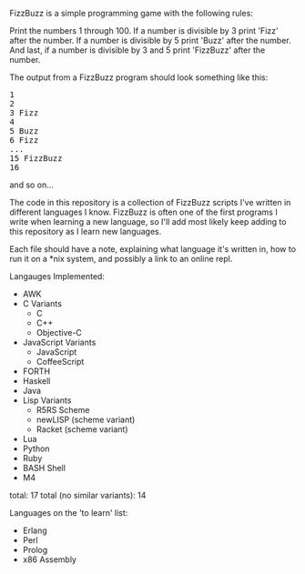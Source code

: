 FizzBuzz is a simple programming game with the following rules:

Print the numbers 1 through 100. If a number is divisible by 3 
print 'Fizz' after the number. If a number is divisible by 5 print 'Buzz'
after the number. And last, if a number is divisible by 3 and 5 print 'FizzBuzz'
after the number.

The output from a FizzBuzz program should look something like this:

<pre>
1
2
3 Fizz
4
5 Buzz
6 Fizz
...
15 FizzBuzz
16
</pre>

and so on...

The code in this repository is a collection of FizzBuzz scripts 
I've written in different languages I know. 
FizzBuzz is often one of the first programs I write
when learning a new language, so I'll 
add most likely keep adding to this repository
as I learn new languages.

Each file should have a note, explaining what language it's written in,
how to run it on a \*nix system, and possibly a link to an online repl.

Langauges Implemented:
* AWK
* C Variants 
  * C
  * C++
  * Objective-C
* JavaScript Variants
  * JavaScript
  * CoffeeScript
* FORTH
* Haskell
* Java
* Lisp Variants
  * R5RS Scheme
  * newLISP (scheme variant)
  * Racket (scheme variant)
* Lua
* Python
* Ruby
* BASH Shell
* M4

total: 17
total (no similar variants): 14

Languages on the 'to learn' list:
* Erlang
* Perl
* Prolog
* x86 Assembly
